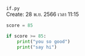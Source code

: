 `if.py`<br>
Create: 28 พ.ย. 2566 เวลา 11:15<br>
```py
score = 85

if score >= 85:
    print("you so good")
    print("say hi")

```
